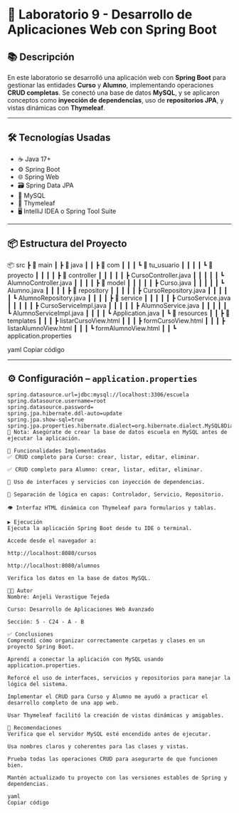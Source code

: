 # 🧪 Laboratorio 9 - Desarrollo de Aplicaciones Web con Spring Boot

## 📚 Descripción

En este laboratorio se desarrolló una aplicación web con **Spring Boot** para gestionar las entidades **Curso** y **Alumno**, implementando operaciones **CRUD completas**. Se conectó una base de datos **MySQL**, y se aplicaron conceptos como **inyección de dependencias**, uso de **repositorios JPA**, y vistas dinámicas con **Thymeleaf**.

---

## 🛠️ Tecnologías Usadas

- ☕ Java 17+
- ⚙️ Spring Boot
- 🌐 Spring Web
- 🗃️ Spring Data JPA
- 🐬 MySQL
- 🎨 Thymeleaf
- 🖥️ IntelliJ IDEA o Spring Tool Suite

---

## 📦 Estructura del Proyecto

📦 src
┣ 📂 main
┃ ┣ 📂 java
┃ ┃ ┣ 📂 com
┃ ┃ ┃ ┗ 📂 tu_usuario
┃ ┃ ┃ ┃ ┗ 📂 proyecto
┃ ┃ ┃ ┃ ┣ 📂 controller
┃ ┃ ┃ ┃ ┃ ┣ CursoController.java
┃ ┃ ┃ ┃ ┃ ┗ AlumnoController.java
┃ ┃ ┃ ┃ ┣ 📂 model
┃ ┃ ┃ ┃ ┃ ┣ Curso.java
┃ ┃ ┃ ┃ ┃ ┗ Alumno.java
┃ ┃ ┃ ┃ ┣ 📂 repository
┃ ┃ ┃ ┃ ┃ ┣ CursoRepository.java
┃ ┃ ┃ ┃ ┃ ┗ AlumnoRepository.java
┃ ┃ ┃ ┃ ┣ 📂 service
┃ ┃ ┃ ┃ ┃ ┣ CursoService.java
┃ ┃ ┃ ┃ ┃ ┣ CursoServiceImpl.java
┃ ┃ ┃ ┃ ┃ ┣ AlumnoService.java
┃ ┃ ┃ ┃ ┃ ┗ AlumnoServiceImpl.java
┃ ┃ ┃ ┃ ┗ Application.java
┃ ┗ 📂 resources
┃ ┃ ┣ 📂 templates
┃ ┃ ┃ ┣ listarCursoView.html
┃ ┃ ┃ ┣ formCursoView.html
┃ ┃ ┃ ┣ listarAlumnoView.html
┃ ┃ ┃ ┗ formAlumnoView.html
┃ ┃ ┗ application.properties

yaml
Copiar código

---

## ⚙️ Configuración – `application.properties`

```properties
spring.datasource.url=jdbc:mysql://localhost:3306/escuela
spring.datasource.username=root
spring.datasource.password=
spring.jpa.hibernate.ddl-auto=update
spring.jpa.show-sql=true
spring.jpa.properties.hibernate.dialect=org.hibernate.dialect.MySQL8Dialect
📌 Nota: Asegúrate de crear la base de datos escuela en MySQL antes de ejecutar la aplicación.

🔗 Funcionalidades Implementadas
✅ CRUD completo para Curso: crear, listar, editar, eliminar.

✅ CRUD completo para Alumno: crear, listar, editar, eliminar.

🔄 Uso de interfaces y servicios con inyección de dependencias.

🧠 Separación de lógica en capas: Controlador, Servicio, Repositorio.

👁️ Interfaz HTML dinámica con Thymeleaf para formularios y tablas.

▶️ Ejecución
Ejecuta la aplicación Spring Boot desde tu IDE o terminal.

Accede desde el navegador a:

http://localhost:8080/cursos

http://localhost:8080/alumnos

Verifica los datos en la base de datos MySQL.

👨‍🎓 Autor
Nombre: Anjeli Verastigue Tejeda

Curso: Desarrollo de Aplicaciones Web Avanzado

Sección: 5 - C24 - A - B

✅ Conclusiones
Comprendí cómo organizar correctamente carpetas y clases en un proyecto Spring Boot.

Aprendí a conectar la aplicación con MySQL usando application.properties.

Reforcé el uso de interfaces, servicios y repositorios para manejar la lógica del sistema.

Implementar el CRUD para Curso y Alumno me ayudó a practicar el desarrollo completo de una app web.

Usar Thymeleaf facilitó la creación de vistas dinámicas y amigables.

📌 Recomendaciones
Verifica que el servidor MySQL esté encendido antes de ejecutar.

Usa nombres claros y coherentes para las clases y vistas.

Prueba todas las operaciones CRUD para asegurarte de que funcionen bien.

Mantén actualizado tu proyecto con las versiones estables de Spring y dependencias.

yaml
Copiar código
